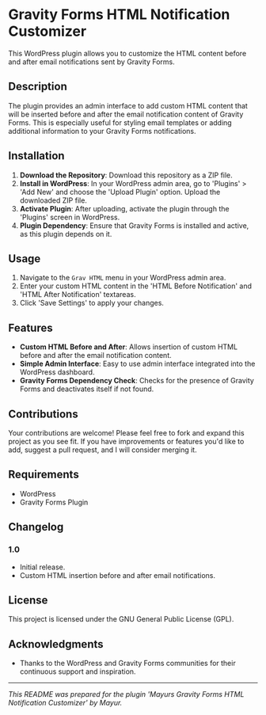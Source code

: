 # Gravity Forms HTML Notification Customizer

This WordPress plugin allows you to customize the HTML content before and after email notifications sent by Gravity Forms.

## Description

The plugin provides an admin interface to add custom HTML content that will be inserted before and after the email notification content of Gravity Forms. This is especially useful for styling email templates or adding additional information to your Gravity Forms notifications.

## Installation

1. **Download the Repository**: Download this repository as a ZIP file.
2. **Install in WordPress**: In your WordPress admin area, go to 'Plugins' > 'Add New' and choose the 'Upload Plugin' option. Upload the downloaded ZIP file.
3. **Activate Plugin**: After uploading, activate the plugin through the 'Plugins' screen in WordPress.
4. **Plugin Dependency**: Ensure that Gravity Forms is installed and active, as this plugin depends on it.

## Usage

1. Navigate to the `Grav HTML` menu in your WordPress admin area.
2. Enter your custom HTML content in the 'HTML Before Notification' and 'HTML After Notification' textareas.
3. Click 'Save Settings' to apply your changes.

## Features

- **Custom HTML Before and After**: Allows insertion of custom HTML before and after the email notification content.
- **Simple Admin Interface**: Easy to use admin interface integrated into the WordPress dashboard.
- **Gravity Forms Dependency Check**: Checks for the presence of Gravity Forms and deactivates itself if not found.

## Contributions

Your contributions are welcome! Please feel free to fork and expand this project as you see fit. If you have improvements or features you'd like to add, suggest a pull request, and I will consider merging it.

## Requirements

- WordPress
- Gravity Forms Plugin

## Changelog

### 1.0
- Initial release.
- Custom HTML insertion before and after email notifications.

## License

This project is licensed under the GNU General Public License (GPL).

## Acknowledgments

- Thanks to the WordPress and Gravity Forms communities for their continuous support and inspiration.

---

*This README was prepared for the plugin 'Mayurs Gravity Forms HTML Notification Customizer' by Mayur.*
